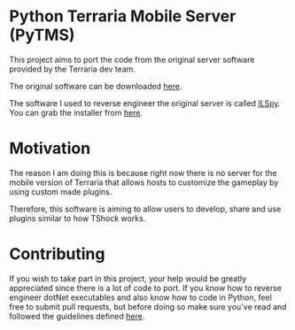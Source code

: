 # Python Terraria Mobile Server (PyTMS)
This project aims to port the code from the original server software provided by
the Terraria dev team.

The original software can be downloaded [here](https://terraria.org/server/MobileTerrariaServer.zip).

The software I used to reverse engineer the original server is called [ILSpy](https://github.com/icsharpcode/ILSpy).
You can grab the installer from [here](https://github.com/icsharpcode/ILSpy/releases).

# Motivation
The reason I am doing this is because right now there is no server for the mobile version of Terraria
that allows hosts to customize the gameplay by using custom made plugins.

Therefore, this software is aiming to allow users to develop, share and use plugins similar to how TShock works.

# Contributing
If you wish to take part in this project, your help would be greatly appreciated since there is a lot
of code to port. If you know how to reverse engineer dotNet executables and also know how to code in Python,
feel free to submit pull requests, but before doing so make sure you've read and followed the guidelines defined [here](CONTRIBUTING.md).